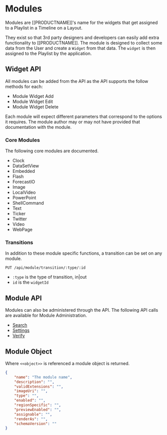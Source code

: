 <!--toc=api-->
# Modules
Modules are [[PRODUCTNAME]]'s name for the widgets that get assigned to a Playlist in a Timeline on a Layout.

They exist so that 3rd party designers and developers can easily add extra functionality to [[PRODUCTNAME]]. The module is designed to collect some data from the User and create a `Widget` from that data. The `widget` is then assigned to the Playlist by the application.

## Widget API
All modules can be added from the API as the API supports the follow methods for each:
 - Module Widget Add
 - Module Widget Edit
 - Module Widget Delete

Each module will expect different parameters that correspond to the options it requires. The module author may or may not have provided that documentation with the module.

### Core Modules
The following core modules are documented.

* Clock
* DataSetView
* Embedded
* Flash
* ForecastIO
* Image
* LocalVideo
* PowerPoint
* ShellCommand
* Text
* Ticker
* Twitter
* Video
* WebPage

### Transitions
In addition to these module specific functions, a transition can be set on any module.

`PUT /api/module/transition/:type/:id`

* `:type` is the type of transition, in|out
* `id` is the `widgetId`

## Module API
Modules can also be administered through the API. The following API calls are available for Module Administration.

* [Search](#search)
* [Settings](#settings)
* [Verify](#verify)

## Module Object
Where `<<object>>` is referenced a module object is returned.

```json
{
	"name": "The module name",
	"description": "",
	"validExtensions": "",
	"imageUri": "",
	"type": "",
	"enabled": "",
	"regionSpecific": "",
	"previewEnabled": "",
	"assignable": "",
	"renderAs": "",
	"schemaVersion": ""
}
```